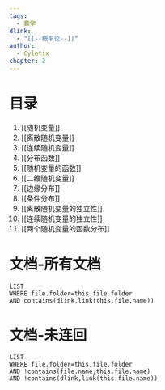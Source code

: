 ```yaml
---
tags:
  - 数学
dlink:
  - "[[--概率论--]]"
author:
  - Cyletix
chapter: 2
---
```

# 目录
1. [[随机变量]]
2. [[离散随机变量]]
3. [[连续随机变量]]
4. [[分布函数]]
5. [[随机变量的函数]]
6. [[二维随机变量]]
7. [[边缘分布]]
8. [[条件分布]]
9. [[离散随机变量的独立性]]
10. [[连续随机变量的独立性]]
11. [[两个随机变量的函数分布]]

# 文档-所有文档
```dataview
LIST
WHERE file.folder=this.file.folder
AND contains(dlink,link(this.file.name))
```
# 文档-未连回
```dataview
LIST
WHERE file.folder=this.file.folder
AND !contains(file.name,this.file.name)
AND !contains(dlink,link(this.file.name))
```